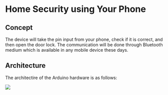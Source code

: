 
# Home Security using Your Phone

## Concept
The device will take the pin input from your phone, check if it is correct, and then open the door lock.
The communication will be done through Bluetooth medium which is available in any mobile device these days.

## Architecture
The architectire of the Arduino hardware is as follows:

<img src = "bluetoothlock3.png">
